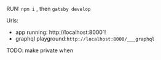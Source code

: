 RUN: `npm i` , then `gatsby develop`

Urls:

- app running: http://localhost:8000`!
- graphql playground:`http://localhost:8000/___graphql`

TODO: make private when
